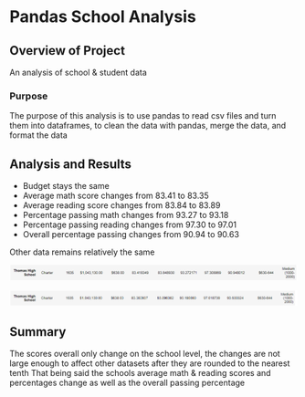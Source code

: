 # Pandas School Analysis

## Overview of Project
An analysis of school & student data

### Purpose
The purpose of this analysis is to use pandas to read csv files and turn them into dataframes, to clean the data with pandas, merge the data, and format the data

## Analysis and Results
- Budget stays the same
- Average math score changes from 83.41 to 83.35
- Average reading score changes from 83.84 to 83.89
- Percentage passing math changes from 93.27 to 93.18
- Percentage passing reading changes from 97.30 to 97.01
- Overall percentage passing changes from 90.94 to 90.63

Other data remains relatively the same

![before](https://raw.githubusercontent.com/Queach/School_District_Analysis/main/Resources/Before.png "before")

![after](https://raw.githubusercontent.com/Queach/School_District_Analysis/main/Resources/After.png "after")

## Summary

The scores overall only change on the school level, the changes are not large enough to affect other datasets after they are rounded to the nearest tenth
That being said the schools average math & reading scores and percentages change as well as the overall passing percentage